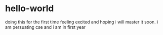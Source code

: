 # hello-world
doing this for the first time feeling excited and hoping i will master it soon.
i am persuating cse and i am in first year
